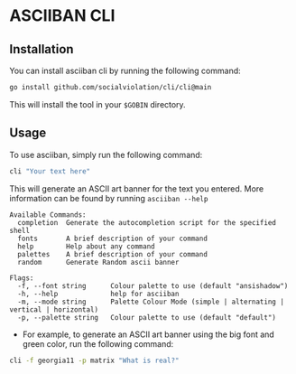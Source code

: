 # ASCIIBAN CLI

## Installation

You can install asciiban cli by running the following command:

```bash
go install github.com/socialviolation/cli/cli@main
```

This will install the tool in your `$GOBIN` directory.

## Usage

To use asciiban, simply run the following command:

```bash
cli "Your text here"
```

This will generate an ASCII art banner for the text you entered. More information can be found by running `asciiban --help`

```text
Available Commands:
  completion  Generate the autocompletion script for the specified shell
  fonts       A brief description of your command
  help        Help about any command
  palettes    A brief description of your command
  random      Generate Random ascii banner

Flags:
  -f, --font string      Colour palette to use (default "ansishadow")
  -h, --help             help for asciiban
  -m, --mode string      Palette Colour Mode (simple | alternating | vertical | horizontal)
  -p, --palette string   Colour palette to use (default "default")
```

* For example, to generate an ASCII art banner using the big font and green color, run the following command:

```bash
cli -f georgia11 -p matrix "What is real?"
```